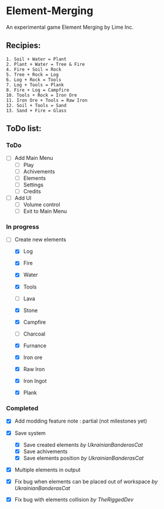 # Element-Merging
An experimental game Element Merging by Lime Inc.

## Recipies:
```
1. Soil + Water = Plant
2. Plant + Water = Tree & Fire
4. Fire + Soil = Rock
5. Tree + Rock = Log
6. Log + Rock = Tools
7. Log + Tools = Plank
8. Fire + Log = Campfire
10. Tools + Rock = Iron Ore
11. Iron Ore + Tools = Raw Iron
12. Soil + Tools = Sand
13. Sand + Fire = Glass
```
## ToDo list:

### ToDo


- [ ] Add Main Menu
  - [ ] Play
  - [ ] Achivements
  - [ ] Elements
  - [ ] Settings
  - [ ] Credits

- [ ] Add UI
  - [ ] Volume control
  - [ ] Exit to Main Menu

### In progress



- [ ] Create new elements
  - [x] Log
  - [x] Fire
  - [x] Water
  - [x] Tools
  - [ ] Lava
  - [x] Stone
  - [x] Campfire
  - [ ] Charcoal
  - [x] Furnance
  - [X] Iron ore
  - [x] Raw Iron
  - [x] Iron Ingot
  - [x] Plank


### Completed
- [x] Add modding feature
      note : partial (not milestones yet)
- [x] Save system
  - [x] Save created elements *by UkrainianBanderasCat*
  - [x] Save achivements
  - [x] Save elements position *by UkrainianBanderasCat*
- [x] Multiple elements in output
- [x] Fix bug when elements can be placed out of workspace *by UkrainianBanderasCat*
- [x] Fix bug with elements collision *by TheRiggedDev*

